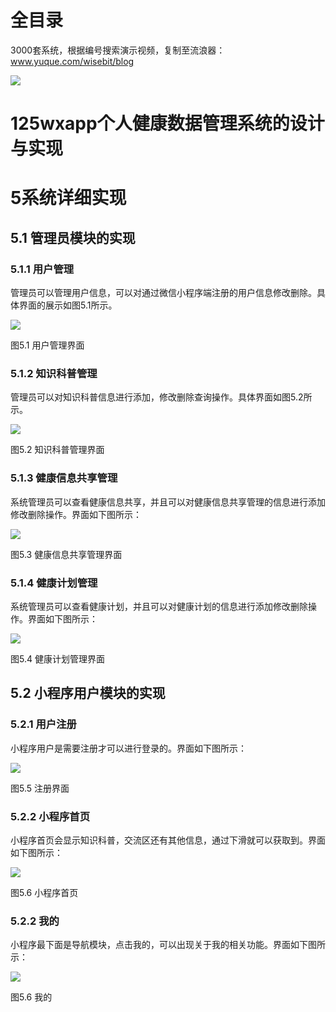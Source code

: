 # 全目录

3000套系统，根据编号搜索演示视频，复制至流浪器：www.yuque.com/wisebit/blog


![](https://bitwise.oss-cn-heyuan.aliyuncs.com/2024/11/06/qq_wechat.png)
# 125wxapp个人健康数据管理系统的设计与实现
# 5系统详细实现
## 5.1 管理员模块的实现
### 5.1.1 用户管理
管理员可以管理用户信息，可以对通过微信小程序端注册的用户信息修改删除。具体界面的展示如图5.1所示。

![](/md/blog.010.png)

图5.1 用户管理界面
### 5.1.2 知识科普管理
管理员可以对知识科普信息进行添加，修改删除查询操作。具体界面如图5.2所示。

![](/md/blog.011.png)

图5.2 知识科普管理界面
### 5.1.3 健康信息共享管理
系统管理员可以查看健康信息共享，并且可以对健康信息共享管理的信息进行添加修改删除操作。界面如下图所示：

![](/md/blog.012.png)

图5.3 健康信息共享管理界面
### 5.1.4 健康计划管理
系统管理员可以查看健康计划，并且可以对健康计划的信息进行添加修改删除操作。界面如下图所示：

![](/md/blog.012.png)

图5.4 健康计划管理界面




## 5.2 小程序用户模块的实现
### 5.2.1 用户注册
小程序用户是需要注册才可以进行登录的。界面如下图所示：

![](/md/blog.013.png)

图5.5 注册界面
### 5.2.2 小程序首页
小程序首页会显示知识科普，交流区还有其他信息，通过下滑就可以获取到。界面如下图所示：

![](/md/blog.014.png)

图5.6 小程序首页
### 5.2.2 我的
小程序最下面是导航模块，点击我的，可以出现关于我的相关功能。界面如下图所示：

![](/md/blog.015.png)

图5.6 我的


















